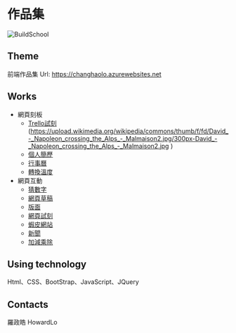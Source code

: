 # 作品集

![BuildSchool](https://upload.wikimedia.org/wikipedia/commons/thumb/f/fd/David_-_Napoleon_crossing_the_Alps_-_Malmaison2.jpg/300px-David_-_Napoleon_crossing_the_Alps_-_Malmaison2.jpg
"BuildSchool 2018")

## Theme
前端作品集 
Url: https://changhaolo.azurewebsites.net
## Works
* 網頁刻板
    * [Trello試刻](https://changhaolo.azurewebsites.net/collection/trello1.html)
    (https://upload.wikimedia.org/wikipedia/commons/thumb/f/fd/David_-_Napoleon_crossing_the_Alps_-_Malmaison2.jpg/300px-David_-_Napoleon_crossing_the_Alps_-_Malmaison2.jpg
)
    * [個人簡歷](https://changhaolo.azurewebsites.net/collection/%E5%80%8B%E4%BA%BA%E7%B0%A1%E4%BB%8B.html)
    * [行事曆](https://changhaolo.azurewebsites.net/collection/%E6%9C%88%E6%9B%86.html)
    * [轉換溫度](https://changhaolo.azurewebsites.net/collection/%E6%BA%AB%E5%BA%A6.html)
* 網頁互動
    * [猜數字](https://changhaolo.azurewebsites.net/collection/%E7%8C%9C%E6%95%B8%E5%AD%97.html)
    * [網頁草稿](https://changhaolo.azurewebsites.net/collection/%E7%B6%B2%E9%A0%81%E8%8D%89%E7%A8%BF.html)
    * [版面](https://changhaolo.azurewebsites.net/collection/%E7%89%88%E9%9D%A2.html)
    * [網頁試刻](https://changhaolo.azurewebsites.net/collection/%E7%B6%B2%E9%A0%81.html)
    * [蝦皮網站](https://changhaolo.azurewebsites.net/collection/2018_3_26/Shrimp%20skin.html)
    * [新聞](https://changhaolo.azurewebsites.net/collection/news/news.html)
    * [加減乘除](https://changhaolo.azurewebsites.net/collection/%E5%8A%A0%E6%B8%9B%E4%B9%98%E9%99%A4/jstest.html)
## Using technology
Html、CSS、BootStrap、JavaScript、JQuery
## Contacts
羅政皓 HowardLo
